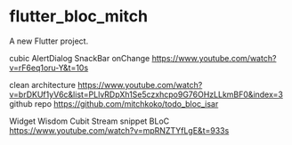 # flutter_bloc_mitch

A new Flutter project.


cubic
AlertDialog
SnackBar
onChange
https://www.youtube.com/watch?v=rF6eq1oru-Y&t=10s

clean architecture
https://www.youtube.com/watch?v=brDKUf1yV6c&list=PLlvRDpXh1Se5czxhcpo9G76OHzLLkmBF0&index=3
github repo
https://github.com/mitchkoko/todo_bloc_isar


Widget Wisdom Cubit
Stream snippet
BLoC
https://www.youtube.com/watch?v=mpRNZTYfLgE&t=933s
